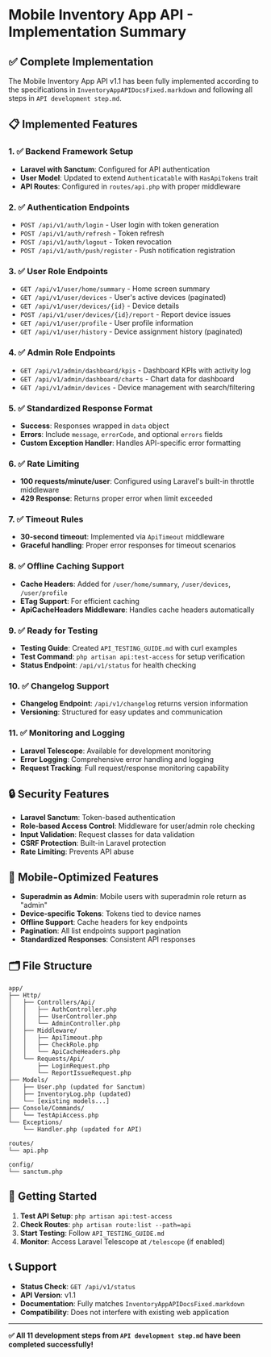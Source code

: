 # Mobile Inventory App API - Implementation Summary

## ✅ Complete Implementation

The Mobile Inventory App API v1.1 has been fully implemented according to the specifications in `InventoryAppAPIDocsFixed.markdown` and following all steps in `API development step.md`.

## 📋 Implemented Features

### 1. ✅ Backend Framework Setup
- **Laravel with Sanctum**: Configured for API authentication
- **User Model**: Updated to extend `Authenticatable` with `HasApiTokens` trait
- **API Routes**: Configured in `routes/api.php` with proper middleware

### 2. ✅ Authentication Endpoints
- `POST /api/v1/auth/login` - User login with token generation
- `POST /api/v1/auth/refresh` - Token refresh
- `POST /api/v1/auth/logout` - Token revocation
- `POST /api/v1/auth/push/register` - Push notification registration

### 3. ✅ User Role Endpoints
- `GET /api/v1/user/home/summary` - Home screen summary
- `GET /api/v1/user/devices` - User's active devices (paginated)
- `GET /api/v1/user/devices/{id}` - Device details
- `POST /api/v1/user/devices/{id}/report` - Report device issues
- `GET /api/v1/user/profile` - User profile information
- `GET /api/v1/user/history` - Device assignment history (paginated)

### 4. ✅ Admin Role Endpoints
- `GET /api/v1/admin/dashboard/kpis` - Dashboard KPIs with activity log
- `GET /api/v1/admin/dashboard/charts` - Chart data for dashboard
- `GET /api/v1/admin/devices` - Device management with search/filtering

### 5. ✅ Standardized Response Format
- **Success**: Responses wrapped in `data` object
- **Errors**: Include `message`, `errorCode`, and optional `errors` fields
- **Custom Exception Handler**: Handles API-specific error formatting

### 6. ✅ Rate Limiting
- **100 requests/minute/user**: Configured using Laravel's built-in throttle middleware
- **429 Response**: Returns proper error when limit exceeded

### 7. ✅ Timeout Rules
- **30-second timeout**: Implemented via `ApiTimeout` middleware
- **Graceful handling**: Proper error responses for timeout scenarios

### 8. ✅ Offline Caching Support
- **Cache Headers**: Added for `/user/home/summary`, `/user/devices`, `/user/profile`
- **ETag Support**: For efficient caching
- **ApiCacheHeaders Middleware**: Handles cache headers automatically

### 9. ✅ Ready for Testing
- **Testing Guide**: Created `API_TESTING_GUIDE.md` with curl examples
- **Test Command**: `php artisan api:test-access` for setup verification
- **Status Endpoint**: `/api/v1/status` for health checking

### 10. ✅ Changelog Support
- **Changelog Endpoint**: `/api/v1/changelog` returns version information
- **Versioning**: Structured for easy updates and communication

### 11. ✅ Monitoring and Logging
- **Laravel Telescope**: Available for development monitoring
- **Error Logging**: Comprehensive error handling and logging
- **Request Tracking**: Full request/response monitoring capability

## 🔒 Security Features

- **Laravel Sanctum**: Token-based authentication
- **Role-based Access Control**: Middleware for user/admin role checking
- **Input Validation**: Request classes for data validation
- **CSRF Protection**: Built-in Laravel protection
- **Rate Limiting**: Prevents API abuse

## 📱 Mobile-Optimized Features

- **Superadmin as Admin**: Mobile users with superadmin role return as "admin"
- **Device-specific Tokens**: Tokens tied to device names
- **Offline Support**: Cache headers for key endpoints
- **Pagination**: All list endpoints support pagination
- **Standardized Responses**: Consistent API responses

## 🗂️ File Structure

```
app/
├── Http/
│   ├── Controllers/Api/
│   │   ├── AuthController.php
│   │   ├── UserController.php
│   │   └── AdminController.php
│   ├── Middleware/
│   │   ├── ApiTimeout.php
│   │   ├── CheckRole.php
│   │   └── ApiCacheHeaders.php
│   └── Requests/Api/
│       ├── LoginRequest.php
│       └── ReportIssueRequest.php
├── Models/
│   ├── User.php (updated for Sanctum)
│   ├── InventoryLog.php (updated)
│   └── [existing models...]
├── Console/Commands/
│   └── TestApiAccess.php
└── Exceptions/
    └── Handler.php (updated for API)

routes/
└── api.php

config/
└── sanctum.php
```

## 🚀 Getting Started

1. **Test API Setup**: `php artisan api:test-access`
2. **Check Routes**: `php artisan route:list --path=api`
3. **Start Testing**: Follow `API_TESTING_GUIDE.md`
4. **Monitor**: Access Laravel Telescope at `/telescope` (if enabled)

## 📞 Support

- **Status Check**: `GET /api/v1/status`
- **API Version**: v1.1
- **Documentation**: Fully matches `InventoryAppAPIDocsFixed.markdown`
- **Compatibility**: Does not interfere with existing web application

---

**✅ All 11 development steps from `API development step.md` have been completed successfully!**
